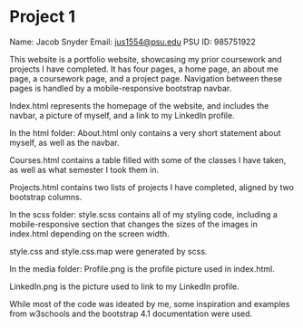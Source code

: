 # Project 1

Name: Jacob Snyder
Email: jus1554@psu.edu
PSU ID: 985751922

This website is a portfolio website, showcasing my prior coursework and projects I have completed. It has four pages, a home page, an about me page, a coursework page, and a project page. Navigation between these pages is handled by a mobile-responsive bootstrap navbar.

Index.html represents the homepage of the website, and includes the navbar, a picture of myself, and a link to my LinkedIn profile.

In the html folder:
About.html only contains a very short statement about myself, as well as the navbar.

Courses.html contains a table filled with some of the classes I have taken, as well as what semester I took them in.

Projects.html contains two lists of projects I have completed, aligned by two bootstrap columns.


In the scss folder:
style.scss contains all of my styling code, including a mobile-responsive section that changes the sizes of the images in index.html depending on the screen width.

style.css and style.css.map were generated by scss.


In the media folder:
Profile.png is the profile picture used in index.html.

LinkedIn.png is the picture used to link to my LinkedIn profile.

While most of the code was ideated by me, some inspiration and examples from w3schools and the bootstrap 4.1 documentation were used.